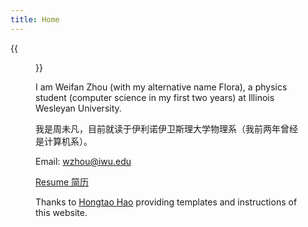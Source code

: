 ```yaml
---
title: Home
---
```


{{<figure src="Weifan.jpg" title="Photo taken by my friend in 2024, Canada (照片由朋友拍摄于2024年)" width="450">}}

I am Weifan Zhou (with my alternative name Flora), a physics student (computer science in my first two years) at Illinois Wesleyan University.   

我是周未凡，目前就读于伊利诺伊卫斯理大学物理系（我前两年曾经是计算机系）。  

Email: wzhou@iwu.edu

<a href = "Resume -- Weifan Zhou.pdf" target = "_blank"> Resume 简历</a>

Thanks to <a href = "https://hongtaoh.com/" target = "_blank">Hongtao Hao</a> providing templates and instructions of this website.